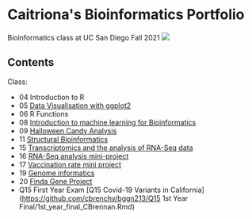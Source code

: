 # Caitriona's Bioinformatics Portfolio

Bioinformatics class at UC San Diego Fall 2021
![](https://bioboot.github.io/bggn213_F21/assets/img/logo.png)

## Contents
Class:
- 04 Introduction to R
- 05 [Data Visualisation with ggplot2](https://github.com/cbrenchy/bggn213/blob/main/class05/class05.md)
- 06 R Functions
- 08 [Introduction to machine learning for Bioinformatics](https://github.com/cbrenchy/bggn213/blob/main/Class08/Class08.md)
- 09 [Halloween Candy Analysis](https://github.com/cbrenchy/bggn213/blob/main/class_09_mini_project/Halloween_mini_project.md)
- 11 [Structural Bioinformatics](https://github.com/cbrenchy/bggn213/blob/main/Class_11/Class_11.md)
- 15 [Transcriptomics and the analysis of RNA-Seq data](https://github.com/cbrenchy/bggn213/blob/main/Class15/Class15_RNASeq.md)
- 16 [RNA-Seq analysis mini-project](https://github.com/cbrenchy/bggn213/blob/main/Class16/Class16.md)
- 17 [Vaccination rate mini project](https://github.com/cbrenchy/bggn213/blob/main/Class17_VaccinationMiniProject/Class17.pdf)
- 19 [Genome informatics](https://github.com/cbrenchy/bggn213/blob/main/Class_18_Genome_Informatics/Class18_GenomeInformatics.pdf)
- 20 [Finda Gene Project](https://github.com/cbrenchy/bggn213/blob/main/FindaGeneProject/FindaGene_SeqID.Rmd)
- Q15 First Year Exam [Q15 Covid-19 Variants in California](https://github.com/cbrenchy/bggn213/Q15 1st Year Final/1st_year_final_CBrennan.Rmd) 
